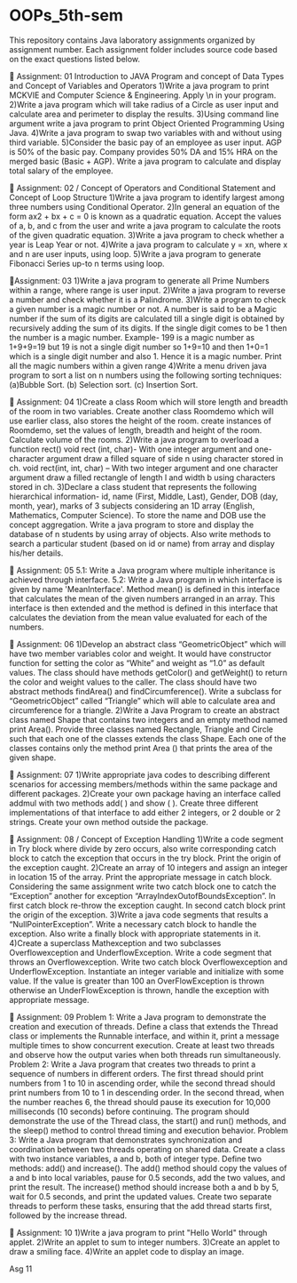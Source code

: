 # OOPs_5th-sem
This repository contains Java laboratory assignments organized by assignment number.
Each assignment folder includes source code based on the exact questions listed below.

📂 Assignment: 01
Introduction to JAVA Program and concept of Data Types and Concept of Variables and Operators
1)Write a java program to print MCKVIE and Computer Science & Engineering. Apply \n in your program.
2)Write a java program which will take radius of a Circle as user input and calculate area and perimeter to display the results.
3)Using command line argument write a java program to print Object Oriented Programming Using Java.
4)Write a java program to swap two variables with and without using third variable.
5)Consider the basic pay of an employee as user input. AGP is 50% of the basic pay. Company provides 50% DA and 15% HRA on the merged basic (Basic + AGP). Write a java program to calculate and display total salary of the employee.

📂 Assignment: 02 / Concept of Operators and Conditional Statement and Concept of Loop Structure
1)Write a java program to identify largest among three numbers using Conditional Operator.
2)In general an equation of the form ax2 + bx + c = 0 is known as a quadratic equation. Accept the values of a, b, and c from the user and write a java program to calculate the roots of the given quadratic equation.
3)Write a java program to check whether a year is Leap Year or not.
4)Write a java program to calculate y = xn, where x and n are user inputs, using loop.
5)Write a java program to generate Fibonacci Series up-to n terms using loop.

📂Assignment: 03
1)Write a java program to generate all Prime Numbers within a range, where range is user input.
2)Write a java program to reverse a number and check whether it is a Palindrome.
3)Write a program to check a given number is a magic number or not. A number is said to be a Magic number if the sum of its digits are calculated till a single digit is obtained by recursively adding the sum of its digits. If the single digit comes to be 1 then the number is a magic number. Example- 199 is a magic number as 1+9+9=19 but 19 is not a single digit number so 1+9=10 and then 1+0=1 which is a single digit number and also 1. Hence it is a magic number. Print all the magic numbers within a given range
4)Write a menu driven java program to sort a list on n numbers using the following sorting techniques: (a)Bubble Sort. (b) Selection sort. (c) Insertion Sort.

📂 Assignment: 04
1)Create a class Room which will store length and breadth of the room in two variables. Create another class Roomdemo which will use earlier class, also stores the height of the room. create instances of Roomdemo, set the values of length, breadth and height of the room. Calculate volume of the rooms.
2)Write a java program to overload a function rect()
void rect (int, char)- With one integer argument and one-character argument draw a filled square of side n using character stored in ch.
void rect(int, int, char) – With two integer argument and one character argument draw a filled rectangle of length l and width b using characters stored in ch.
3)Declare a class student that represents the following hierarchical information- id, name (First, Middle, Last), Gender, DOB (day, month, year), marks of 3 subjects considering an 1D array (English, Mathematics, Computer Science). To store the name and DOB use the concept aggregation. Write a java program to store and display the database of n students by using array of objects. Also write methods to search a particular student (based on id or name) from array and display his/her details.

📂 Assignment: 05
5.1: Write a Java program where multiple inheritance is achieved through interface.
5.2: Write a Java program in which interface is given by name 'MeanInterface'. Method mean() is defined in this interface that calculates the mean of the given numbers arranged in an array. This interface is then extended and the method is defined in this interface that calculates the deviation from the mean value evaluated for each of the numbers.

📂 Assignment: 06
1)Develop an abstract class “GeometricObject” which will have two member variables color and weight. It would have constructor function for setting the color as “White” and weight as “1.0” as default values. The class should have methods getColor() and getWeight() to return the color and weight values to the caller. The class should have two abstract methods findArea() and findCircumference(). Write a subclass for “GeometricObject” called “Triangle” which will able to calculate area and circumference for a triangle.
2)Write a Java Program to create an abstract class named Shape that contains two integers and an empty method named print Area(). Provide three classes named Rectangle, Triangle and Circle such that each one of the classes extends the class Shape. Each one of the classes contains only the method print Area () that prints the area of the given shape.

📂 Assignment: 07
1)Write appropriate java codes to describing different scenarios for accessing members/methods within the same package and different packages.
2)Create your own package having an interface called addmul with two methods add( ) and show ( ). Create three different implementations of that interface to add either 2 integers, or 2 double or 2 strings. Create your own method outside the package.

📂 Assignment: 08 / Concept of Exception Handling
1)Write a code segment in Try block where divide by zero occurs, also write corresponding catch block to catch the exception that occurs in the try block. Print the origin of the exception caught.
2)Create an array of 10 integers and assign an integer in location 15 of the array. Print the appropriate message in catch block. Considering the same assignment write two catch block one to catch the “Exception” another for exception “ArrayIndexOutofBoundsException”. In first catch block re-throw the exception caught. In second catch block print the origin of the exception.
3)Write a java code segments that results a “NullPointerException”. Write a necessary catch block to handle the exception. Also write a finally block with appropriate statements in it.
4)Create a superclass Mathexception and two subclasses Overflowexception and UnderflowException. Write a code segment that throws an Overflowexception. Write two catch block Overflowexception and UnderflowException. Instantiate an integer variable and initialize with some value. If the value is greater than 100 an OverFlowException is thrown otherwise an UnderFlowException is thrown, handle the exception with appropriate message.

📂 Assignment: 09
Problem 1: Write a Java program to demonstrate the creation and execution of threads. Define a class that extends the Thread class or implements the Runnable interface, and within it, print a message multiple times to show concurrent execution. Create at least two threads and observe how the output varies when both threads run simultaneously.
Problem 2: Write a Java program that creates two threads to print a sequence of numbers in different orders. The first thread should print numbers from 1 to 10 in ascending order, while the second thread should print numbers from 10 to 1 in descending order. In the second thread, when the number reaches 6, the thread should pause its execution for 10,000 milliseconds (10 seconds) before continuing. The program should demonstrate the use of the Thread class, the start() and run() methods, and the sleep() method to control thread timing and execution behavior.
Problem 3: Write a Java program that demonstrates synchronization and coordination between two threads operating on shared data. Create a class with two instance variables, a and b, both of integer type. Define two methods: add() and increase(). The add() method should copy the values of a and b into local variables, pause for 0.5 seconds, add the two values, and print the result. The increase() method should increase both a and b by 5, wait for 0.5 seconds, and print the updated values. Create two separate threads to perform these tasks, ensuring that the add thread starts first, followed by the increase thread.

📂 Assignment: 10
1)Write a java program to print "Hello World" through applet.
2)Write an applet to sum to integer numbers.
3)Create an applet to draw a smiling face.
4)Write an applet code to display an image.

Asg 11










